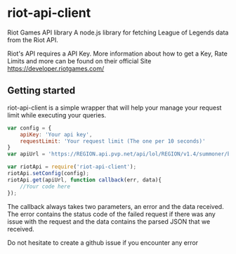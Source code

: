 # riot-api-client

Riot Games API library
A node.js library for fetching League of Legends data from the Riot API.

Riot's API requires a API Key. More information about how to get a Key, Rate Limits and more can be found on their official Site https://developer.riotgames.com/

## Getting started
riot-api-client is a simple wrapper that will help your manage your request limit while executing your queries.

```javascript
var config = {
    apiKey: 'Your api key',
    requestLimit: 'Your request limit (The one per 10 seconds)'
}
var apiUrl = 'https://REGION.api.pvp.net/api/lol/REGION/v1.4/summoner/by-name/SUMMONER_NAME';

var riotApi = require('riot-api-client');
riotApi.setConfig(config);
riotApi.get(apiUrl, function callback(err, data){
    //Your code here
});
```

The callback always takes two parameters, an error and the data received. The error contains the status code of the failed request if there was any issue with the request and the data contains the parsed JSON that we received.

Do not hesitate to create a github issue if you encounter any error
